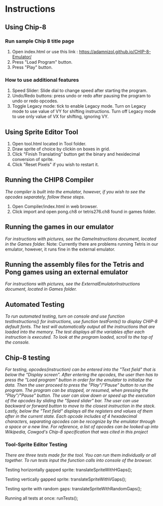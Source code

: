 Instructions
============


## Using Chip-8
### Run sample Chip 8 title page
1. Open index.html or use this link : https://adamnizol.github.io/CHIP-8-Emulator/
2. Press "Load Program" button.
3. Press "Play" button.

### How to use additional features
1. Speed Slider: Slide dial to change speed after starting the program.
2. Undo/Redo buttons: press undo or redo after pausing the program to undo or redo opcodes.
3. Toggle Legacy mode: tick to enable Legacy mode. Turn on Legacy mode to use value of VY for shifting instructions. Turn off Legacy mode to use only value of VX for shifting, ignoring VY.
## Using Sprite Editor Tool
1. Open tool.html located in Tool folder.
2. Draw sprite of choice by clickin on boxes in grid.
3. Click "Finish Translating" button get the binary and hexidecimal conversion of sprite.
4. Click "Reset Pixels" if you wish to restart it.

## Running the CHIP8 Compiler
_The compiler is built into the emulator, however, if you wish to see the opcodes separately, follow these steps._
1. Open Compiler/index.html in web browser.
2. Click import and open pong.ch8 or tetris276.ch8 found in games folder.

## Running the games in our emulator
_For instructions with pictures, see the GameInstructions document, located in the Games folder._
Note: Currently there are problems running Tetris in our emulator, however, it runs fine in the external emulator.

## Running the assembly files for the Tetris and Pong games using an external emulator
_For instructions with pictures, see the ExternalEmulatorInstructions document, located in Games folder._

## Automated Testing
_To run automated testing, turn on console and use function testInstructions() for instructions, use function testFonts() to display CHIP-8 default fonts. The test will automatically output all the instructions that are loaded into the memory. The test displays all the variables after each instruction is executed. To look at the program loaded, scroll to the top of the console._

## Chip-8 testing
_For testing, opcodes(instruction) can be entered into the "Text field" that is below the "Display screen". After entering the opcodes, the user then has to press the "Load program" button in order for the emulator to initialize the data. Then the user proceed to press the "Play"/"Pause" button to run the program. The program can be stopped, or resumed, when pressing the "Play"/"Pause" button. The user can slow down or speed up the execution of the opcodes by sliding the "Speed slider" bar. The user can use backward or forward button to move to the closest instruction in the stack. Lastly, below the "Text field" displays all the registers and values of them after in the current state. Each opcode includes of 4 hexadecimal characters, separating opcodes can be recognize by the emulator through a space or a new line. For reference, a list of opcodes can be looked up into Wikipedia, Cowgod's Chip-8 specification that was cited in this project_

### Tool-Sprite Editor Testing

_There are three tests made for the tool. You can run them individually or all together. To run tests input the function calls into console of the browser._

Testing horizontally gapped sprite:
translateSpriteWithHGaps();

Testing vertically gapped sprite:
translateSpriteWithVGaps();

Testing sprite with random gaps:
translateSpriteWithRandomGaps();

Running all tests at once:
runTests();
